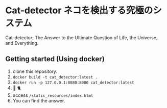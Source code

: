 # Cat-detector ネコを検出する究極のシステム
Cat-detector; The Answer to the Ultimate Question of Life, the Universe, and Everything.
## Getting started (Using docker)
1. clone this repository.
1. `docker build -t cat_detector:latest .`
1. `docker run -p 127.0.0.1:8080:8080 cat_detector:latest`
1. 📸 🐈
1. access `/static_resources/index.html`
1. You can find the answer.